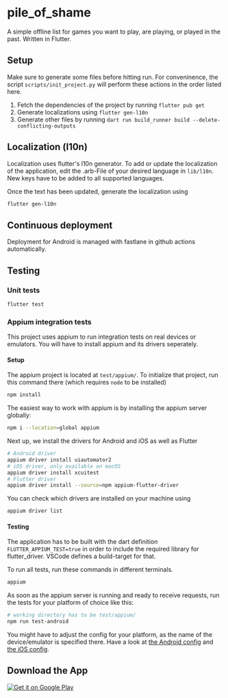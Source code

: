 # pile_of_shame

A simple offline list for games you want to play, are playing, or played in the past.
Written in Flutter.


## Setup
Make sure to generate some files before hitting run.
For conveninence, the script `scripts/init_project.py` will perform these actions in the order listed here.
1. Fetch the dependencies of the project by running `flutter pub get`
2. Generate localizations using `flutter gen-l10n`
3. Generate other files by running `dart run build_runner build --delete-conflicting-outputs`

## Localization (l10n)
Localization uses flutter's l10n generator.
To add or update the localization of the application, edit the .arb-File of your desired language in `lib/l10n`.
New keys have to be added to all supported languages.

Once the text has been updated, generate the localization using
```bash
flutter gen-l10n
```

## Continuous deployment
Deployment for Android is managed with fastlane in github actions automatically.

## Testing

### Unit tests
```bash
flutter test
```

### Appium integration tests
This project uses appium to run integration tests on real devices or emulators.
You will have to install appium and its drivers seperately.

#### Setup
The appium project is located at `test/appium/`. To initialize that project, run this command there (which requires `node` to be installed)
```bash
npm install
```

The easiest way to work with appium is by installing the appium server globally:
```bash
npm i --location=global appium
```

Next up, we install the drivers for Android and iOS as well as Flutter
```bash
# Android driver
appium driver install uiautomator2
# iOS driver, only available on macOS
appium driver install xcuitest
# Flutter driver
appium driver install --source=npm appium-flutter-driver
```

You can check which drivers are installed on your machine using
```bash
appium driver list
```

#### Testing
The application has to be built with the dart definition `FLUTTER_APPIUM_TEST=true` in order to include the required library for flutter_driver. VSCode defines a build-target for that.

To run all tests, run these commands in different terminals.
```bash
appium
```
As soon as the appium server is running and ready to receive requests, run the tests for your platform of choice like this:
```bash
# working directory has to be test/appium/
npm run test-android
```

You might have to adjust the config for your platform, as the name of the device/emulator is specified there.
Have a look at [the Android config](./test/appium/configs/wdio.android.conf.js) and [the iOS config](./test/appium/configs/wdio.ios.conf.js).

## Download the App

<div style="height: 80px;">
    <a href='https://play.google.com/store/apps/details?id=org.philipp_guertler.pile_of_shame&pcampaignid=web_share&pcampaignid=pcampaignidMKT-Other-global-all-co-prtnr-py-PartBadge-Mar2515-1'><img alt='Get it on Google Play' src='https://play.google.com/intl/en_us/badges/static/images/badges/en_badge_web_generic.png'/></a>
</div>
